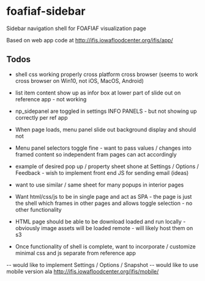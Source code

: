 # foafiaf-sidebar
Sidebar navigation shell for FOAFIAF visualization page



Based on web app code at http://ifis.iowafloodcenter.org/ifis/app/ 

## Todos

- shell css working properly cross platform cross browser (seems to work cross browser on Win10, not iOS, MacOS, Android)

- list item <span> content show up as infor box at lower part of slide out on reference app - not working
- np_sidepanel are toggled in settings INFO PANELS - but not showing up correctly per ref app
- When page loads, menu panel slide out background display and should not
- Menu panel selectors toggle fine - want to pass values / changes into framed content so independent fram pages can act accordingly
- example of desired pop up / property sheet shone at Settings / Options / Feedback - wish to implement front end JS for sending email (ideas)
- want to use similar / same sheet for many popups in interior pages

- Want html/css/js to be in single page and act as SPA - the page is just the shell which frames in other pages and allows toggle selection - no other functionality 
- HTML page should be able to be download loaded and run locally - obviously image assets will be loaded remote - will likely host them on s3
- Once functionality of shell is complete, want to incorporate / customize minimal css and js separate from reference app

-- would like to implement Settings / Options / Snapshot
-- would like to use mobile version ala http://ifis.iowafloodcenter.org/ifis/mobile/


